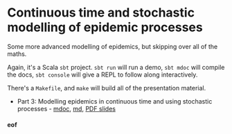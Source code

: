 # Continuous time and stochastic modelling of epidemic processes

Some more advanced modelling of epidemics, but skipping over all of the maths.

Again, it's a Scala `sbt` project. `sbt run` will run a demo, `sbt mdoc` will compile the docs, `sbt console` will give a REPL to follow along interactively.

There's a `Makefile`, and `make` will build all of the presentation material.

* Part 3: Modelling epidemics in continuous time and using stochastic processes - [mdoc](docs/Stochastic.md), [md](target/mdoc/Stochastic.md), [PDF slides](target/mdoc/Stochastic.pdf)

#### eof
